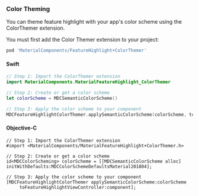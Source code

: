 ### Color Theming

You can theme feature highlight with your app's color scheme using the ColorThemer extension.

You must first add the Color Themer extension to your project:

```bash
pod 'MaterialComponents/FeatureHighlight+ColorThemer'
```

<!--<div class="material-code-render" markdown="1">-->
#### Swift
```swift
// Step 1: Import the ColorThemer extension
import MaterialComponents.MaterialFeatureHighlight_ColorThemer

// Step 2: Create or get a color scheme
let colorScheme = MDCSemanticColorScheme()

// Step 3: Apply the color scheme to your component
MDCFeatureHighlightColorThemer.applySemanticColorScheme(colorScheme, to: component)
```

#### Objective-C

```objc
// Step 1: Import the ColorThemer extension
#import <MaterialComponents/MaterialFeatureHighlight+ColorThemer.h>

// Step 2: Create or get a color scheme
id<MDCColorScheming> colorScheme = [[MDCSemanticColorScheme alloc] initWithDefaults:MDCColorSchemeDefaultsMaterial201804];

// Step 3: Apply the color scheme to your component
[MDCFeatureHighlightColorThemer applySemanticColorScheme:colorScheme
     toFeatureHighlightViewController:component];
```
<!--</div>-->
